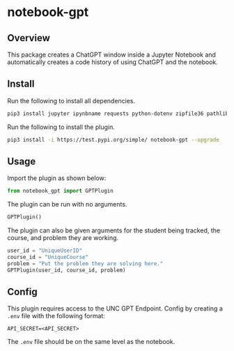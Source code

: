 # notebook-gpt

## Overview

This package creates a ChatGPT window inside a Jupyter Notebook and automatically creates a code history of using ChatGPT and the notebook.

## Install

Run the following to install all dependencies.

```sh
pip3 install jupyter ipynbname requests python-dotenv zipfile36 pathlib
```

Run the following to install the plugin.

```sh
pip3 install -i https://test.pypi.org/simple/ notebook-gpt --upgrade
```

## Usage

Import the plugin as shown below:

```python
from notebook_gpt import GPTPlugin
```

The plugin can be run with no arguments.

```python
GPTPlugin()
```

The plugin can also be given arguments for the student being tracked, the course, and problem they are working.

```python
user_id = "UniqueUserID"
course_id = "UniqueCourse"
problem = "Put the problem they are solving here."
GPTPlugin(user_id, course_id, problem)
```

## Config

This plugin requires access to the UNC GPT Endpoint. Config by creating a `.env` file with the following format:

```
API_SECRET=<API_SECRET>
```

The `.env` file should be on the same level as the notebook.
